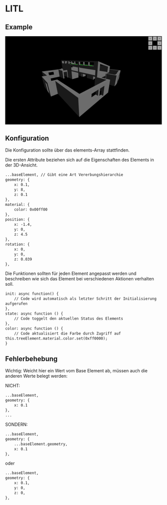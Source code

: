 # LITL

## Example

![Example](image.png)

## Konfiguration

Die Konfiguration sollte über das elements-Array stattfinden.

Die ersten Attribute beziehen sich auf die Eigenschaften des Elements in der 3D-Ansicht.
```
...baseElement, // Gibt eine Art Vererbungshierarchie 
geometry: {
    x: 0.1,
    y: 8,
    z: 0.1
},
material: {
    color: 0x00ff00
},
position: {
    x: -1.4,
    y: 0,
    z: 4.5
},
rotation: {
    x: 0,
    y: 0,
    z: 0.039
},
```

Die Funktionen sollten für jeden Element angepasst werden und beschreiben wie sich das Element bei verschiedenen Aktionen verhalten soll.

```
init: async function() {
    // Code wird automatisch als letzter Schritt der Initialisierung aufgerufen
},
state: async function () {
    // Code toggelt den aktuellen Status des Elements
},
color: async function () {
    // Code aktualisiert die Farbe durch Zugriff auf this.treeElement.material.color.set(0xff0000);
}
```

## Fehlerbehebung

Wichtig: Weicht hier ein Wert vom Base Element ab, müssen auch die anderen Werte belegt werden: 

NICHT: 
``` 
...baseElement,
geometry: {
    x: 0.1
},
...
``` 

SONDERN: 
``` 
...baseElement,
geometry: {
    ...baseElement.geometry,
    x: 0.1
},
``` 
oder
``` 
...baseElement,
geometry: {
    x: 0.1,
    y: 0,
    z: 0,
},
```